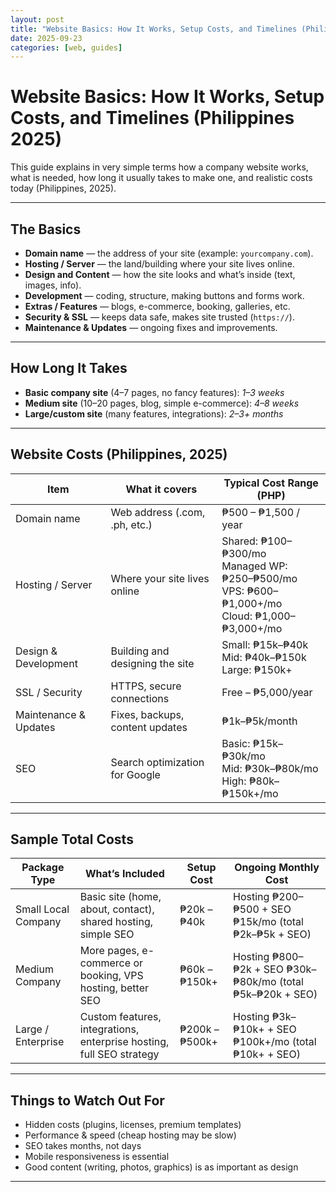 ```yaml
---
layout: post
title: "Website Basics: How It Works, Setup Costs, and Timelines (Philippines 2025)"
date: 2025-09-23
categories: [web, guides]
---
```


# Website Basics: How It Works, Setup Costs, and Timelines (Philippines 2025)

This guide explains in very simple terms how a company website works, what is needed, how long it usually takes to make one, and realistic costs today (Philippines, 2025).

---

## The Basics

- **Domain name** — the address of your site (example: `yourcompany.com`).
- **Hosting / Server** — the land/building where your site lives online.
- **Design and Content** — how the site looks and what’s inside (text, images, info).
- **Development** — coding, structure, making buttons and forms work.
- **Extras / Features** — blogs, e-commerce, booking, galleries, etc.
- **Security & SSL** — keeps data safe, makes site trusted (`https://`).
- **Maintenance & Updates** — ongoing fixes and improvements.

---

## How Long It Takes

- **Basic company site** (4–7 pages, no fancy features): *1–3 weeks*  
- **Medium site** (10–20 pages, blog, simple e-commerce): *4–8 weeks*  
- **Large/custom site** (many features, integrations): *2–3+ months*  

---

## Website Costs (Philippines, 2025)

| Item                  | What it covers                  | Typical Cost Range (PHP) |
|-----------------------|---------------------------------|--------------------------|
| Domain name           | Web address (.com, .ph, etc.)  | ₱500 – ₱1,500 / year     |
| Hosting / Server      | Where your site lives online    | Shared: ₱100–₱300/mo<br>Managed WP: ₱250–₱500/mo<br>VPS: ₱600–₱1,000+/mo<br>Cloud: ₱1,000–₱3,000+/mo |
| Design & Development  | Building and designing the site | Small: ₱15k–₱40k<br>Mid: ₱40k–₱150k<br>Large: ₱150k+ |
| SSL / Security        | HTTPS, secure connections       | Free – ₱5,000/year       |
| Maintenance & Updates | Fixes, backups, content updates | ₱1k–₱5k/month           |
| SEO                   | Search optimization for Google  | Basic: ₱15k–₱30k/mo<br>Mid: ₱30k–₱80k/mo<br>High: ₱80k–₱150k+/mo |

---

## Sample Total Costs

| Package Type       | What’s Included | Setup Cost | Ongoing Monthly Cost |
|--------------------|-----------------|------------|----------------------|
| Small Local Company | Basic site (home, about, contact), shared hosting, simple SEO | ₱20k – ₱40k | Hosting ₱200–₱500 + SEO ₱15k/mo (total ₱2k–₱5k + SEO) |
| Medium Company      | More pages, e-commerce or booking, VPS hosting, better SEO | ₱60k – ₱150k+ | Hosting ₱800–₱2k + SEO ₱30k–₱80k/mo (total ₱5k–₱20k + SEO) |
| Large / Enterprise  | Custom features, integrations, enterprise hosting, full SEO strategy | ₱200k – ₱500k+ | Hosting ₱3k–₱10k+ + SEO ₱100k+/mo (total ₱10k+ + SEO) |

---

## Things to Watch Out For

- Hidden costs (plugins, licenses, premium templates)  
- Performance & speed (cheap hosting may be slow)  
- SEO takes months, not days  
- Mobile responsiveness is essential  
- Good content (writing, photos, graphics) is as important as design  

---
